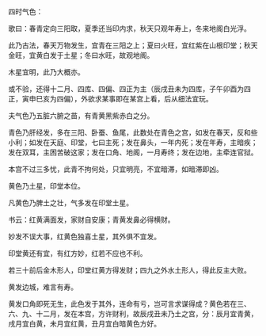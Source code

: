 四时气色：

歌曰：春青定向三阳取，夏季还当印内求，秋天只观年寿上，冬来地阁白光浮。

此乃古法，春天万物发生，宜青在三阳之上；夏曰火旺，宜红紫在山根印堂；秋天金旺，宜黄白发于土星；冬曰水旺，故观地阁。

木星宜明，此乃大概亦。

或不验，还得十二月、四库、四偏、四正为主（辰戌丑未为四库，子午卯酉为四正，寅申巳亥为四偏），外欲求某事即在某宫上看，后从细法宜玩。

夫气色乃五脏六腑之苗，有青黄黑紫赤白之分。

青色乃肝经发，多在三阳、卧蚕、鱼尾，此数处在青色之宫，如发在春天，反和些小利；如发在天庭、印堂，七曰主死；发在鼻头，一年内死；发在年寿，主暗疾；发在双耳，主困苦破这家；发在口角、地阁，一月寿终；发在边地，主牵连官狱。

本宫不过三多忧，此青不拘何处，只宜明亮，不宜暗滞，如暗滞即凶。

黄色乃土星，印堂本位。

凡黄色乃脾土之壮，气多发在印堂土星。

书云：红黄满面发，家财自安康；青黄发鼻必得横财。

妙发不误大事，红黄色独喜土星，其外俱不宜发。

印堂黄还有宜，有红方妙，红若不应也不利。

若三十前后金木形人，印堂红黄方得发财；四九之外水土形人，得此反主大败。

黄发边城，难言有寿。

黄发口角即死无生，此色发于其外，连命有亏，岂可言求谋得成？黄色若在三、六、九、十二月，发在本宫，方许财利，故辰戌丑未乃土之宫，分：辰月宜青黄，戌月宜白黄，未月宜红黄，丑月宜白暗黄色方好。

